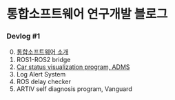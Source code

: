 # 통합소프트웨어 연구개발 블로그

### Devlog #1 <br/>  
0. [통합소프트웨어 소개](introduction.md)  
1. ROS1-ROS2 bridge  
2. [Car status visualization program, ADMS](ADMS.md)  
3. Log Alert System  
4. ROS delay checker  
5. ARTIV self diagnosis program, Vanguard  

